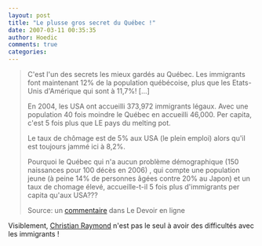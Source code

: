```yaml
---
layout: post
title: "Le plusse gros secret du Québec !"
date: 2007-03-11 00:35:35
author: Hoedic
comments: true
categories: 
---
```



<blockquote class="citation">C'est l'un des secrets les mieux gardés au Québec. Les immigrants font maintenant 12% de la population québécoise, plus que les Etats-Unis d'Amérique qui sont à 11,7%! [...]

En 2004, les USA ont accueilli 373,972 immigrants légaux. Avec une population 40 fois moindre le Québec en accueilli 46,000. Per capita, c'est 5 fois plus que LE pays du melting pot.

Le taux de chômage est de 5% aux USA (le plein emploi) alors qu'il est toujours jammé ici à 8,2%.

Pourquoi le Québec qui n'a aucun problème démographique (150 naissances pour 100 décès en 2006) , qui compte une population jeune (à peine 14% de personnes âgées contre 20% au Japon) et un taux de chomage élevé, accueille-t-il 5 fois plus d'immigrants per capita qu'aux USA???

Source: un [commentaire](http://www.ledevoir.com/2007/03/09/commentaires/0703090657180.html) dans Le Devoir en ligne</blockquote>

Visiblement, [Christian Raymond](http://www.radio-canada.ca/nouvelles/electionsQc2007/2007/03/10/007-candidat-adq.shtml) n'est pas le seul à avoir des difficultés avec les immigrants !